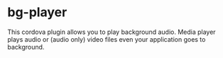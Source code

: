# bg-player
This cordova plugin allows you to play background audio. Media player plays audio or (audio only) video files even your application goes to background.
